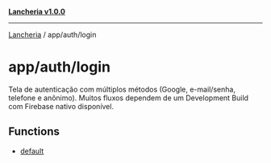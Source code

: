 [**Lancheria v1.0.0**](../../../README.md)

***

[Lancheria](../../../README.md) / app/auth/login

# app/auth/login

Tela de autenticação com múltiplos métodos (Google, e-mail/senha, telefone e anônimo).
Muitos fluxos dependem de um Development Build com Firebase nativo disponível.

## Functions

- [default](functions/default.md)
